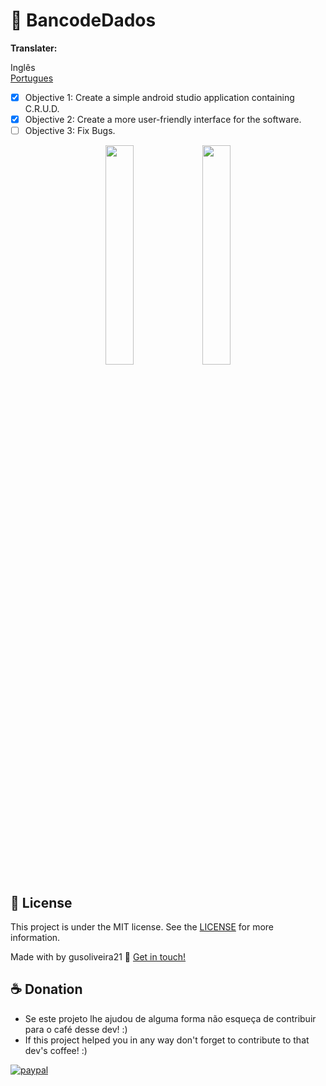 # 💾 BancodeDados

**Translater:** 

Inglês <br>
<a href='https://github.com/gusoliveira21/BancodeDados/blob/master/README-br.md'>Portugues<a/>

- [x] Objective 1: Create a simple android studio application containing C.R.U.D.
- [x] Objective 2: Create a more user-friendly interface for the software.
- [ ] Objective 3: Fix Bugs.

<p align="center">
<img src='https://user-images.githubusercontent.com/42920754/90356445-f3633b80-e025-11ea-845c-cf297af583a0.jpeg' width='30%'>
<img src='https://user-images.githubusercontent.com/42920754/90356695-c06d7780-e026-11ea-9a2a-f94c679ac3ec.jpeg' width='30%'>
<p/>







## :memo: License

This project is under the MIT license. See the [LICENSE](https://github.com/gusoliveira21/BancodeDados/blob/master/LICENSE) for more information.

Made with by gusoliveira21 :wave: [Get in touch!](https://www.linkedin.com/in/gustavo-dami%C3%A3o-magina-de-oliveira-492b0015b/)



## ☕ Donation

- Se este projeto lhe ajudou de alguma forma não esqueça de contribuir para o café desse dev! :)
- If this project helped you in any way don't forget to contribute to that dev's coffee! :)

[![paypal](https://www.paypalobjects.com/en_US/i/btn/btn_donateCC_LG.gif)](https://www.paypal.com/cgi-bin/webscr?cmd=_s-xclick&hosted_button_id=P87GHQLSDSJU2&source=url)
